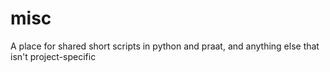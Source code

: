 # misc
A place for shared short scripts in python and praat, and anything else that isn't project-specific
